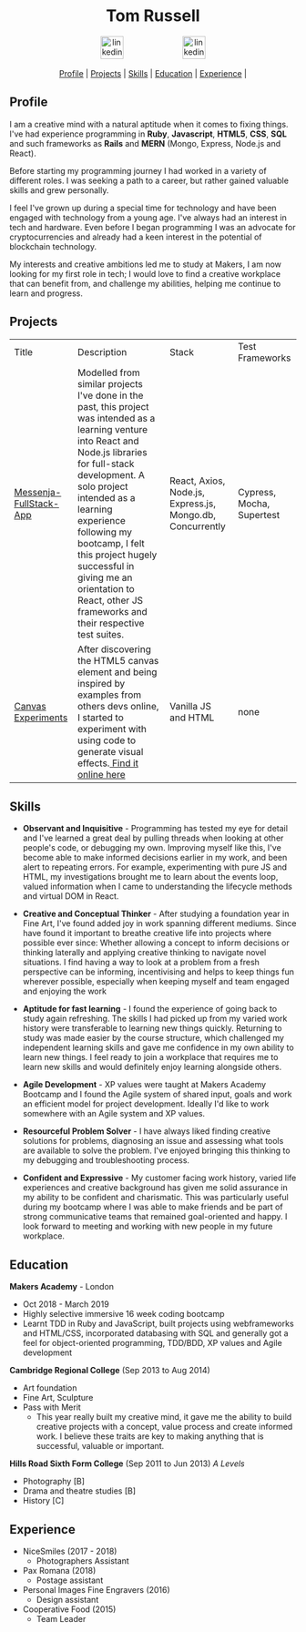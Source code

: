 


<h1 align="center"> Tom Russell </h1>
<p align="center">

<a href="https://www.linkedin.com/in/thomas-russell-5543b2188/">
<img src="https://www.iconfinder.com/data/icons/free-social-icons/67/linkedin_circle_color-512.png" alt="linkedin" hspace="50" height="40" width="40"></a>
<a href="mailto:tr115251@hotmail.co.uk">
<img src="https://img.icons8.com/metro/420/email.png" alt="linkedin" hspace="50" height="40" width="40"></a>
<!-- <a href="https://www.google.com"> -->
<!-- <img src="https://upload.wikimedia.org/wikipedia/commons/thumb/d/d9/Icon-round-Question_mark.svg/1024px-Icon-round-Question_mark.svg.png" alt="link" hspace="50" height="40" width="40"></a> -->
</p> 
<div align="center"> 
  
[Profile](#profile) | 
[Projects](#projects) | 
[Skills](#skills) | 
[Education](#education) | 
[Experience](#experience) |

</div>

<a name="profile"></a>

## Profile
I am a creative mind with a natural aptitude when it comes to fixing things.
I've had experience programming in **Ruby**, **Javascript**, **HTML5**, **CSS**, **SQL** and such frameworks as **Rails** and **MERN** (Mongo, Express, Node.js and React).

Before starting my programming journey I had worked in a variety of different roles. I was seeking a path to a career, but rather gained valuable skills and grew personally.

I feel I've grown up during a special time for technology and have been engaged with technology from a young age. I've always had an interest in tech and hardware. Even before I began programming I was an advocate for cryptocurrencies and already had a keen interest in the potential of blockchain technology. 

My interests and creative ambitions led me to study at Makers, I am now looking for my first role in tech; I would love to find a creative workplace that can benefit from, and challenge my abilities, helping me continue to learn and progress.

<a name="projects"></a>
## Projects
<table style="width:100%"> 
  <tr>
  <td> Title </td>
  <td> Description </td>  
  <td> Stack  </td>
  <td> Test Frameworks  </td>
</tr>  
<tr>  
  <td><a href='https://github.com/tomlovesgithub/Messenja-fullstack-app'>Messenja-FullStack-App</a> </td>
  <td>Modelled from similar projects I've done in the past, this project was intended as a learning venture into React and Node.js libraries for full-stack development. A solo project intended as a learning experience following my bootcamp, I felt this project hugely successful in giving me an orientation to React, other JS frameworks and their respective test suites.</td>  
  <td> React, Axios, Node.js, Express.js, Mongo.db, Concurrently </td> 
  <td>Cypress, Mocha, Supertest</td>  
</tr>  
  <td><a href='https://github.com/tomlovesgithub/canvas-experiments'>Canvas Experiments</a></td>
  <td> After discovering the HTML5 canvas element and being inspired by examples from others devs online, I started to experiment with using code to generate visual effects.<a href='http://canvas-experiments.surge.sh'> Find it online here</a></td>  
  <td> Vanilla JS and HTML </td> 
  <td> none </td>  
</tr>  
</table>

<a name="skills"></a>
## Skills

* **Observant and Inquisitive** - Programming has tested my eye for detail and I've learned a great deal by pulling threads when looking at other people's code, or debugging my own. Improving myself like this, I've become able to make informed decisions earlier in my work, and been alert to repeating errors. For example, experimenting with pure JS and HTML, my investigations brought me to learn about the events loop, valued information when I came to understanding the lifecycle methods and virtual DOM in React.

* **Creative and Conceptual Thinker** - After studying a foundation year in Fine Art, I've found added joy in work spanning different mediums. Since have found it important to breathe creative life into projects where possible ever since: Whether allowing a concept to inform decisions or thinking laterally and applying creative thinking to navigate novel situations. I find having a way to look at a problem from a fresh perspective can be informing, incentivising and helps to keep things fun wherever possible, especially when keeping myself and team engaged and enjoying the work

* **Aptitude for fast learning** - 
I found the experience of going back to study again refreshing. The skills I had picked up from 
my varied work history were transferable to learning new things quickly. Returning to study was made easier by the course structure, which challenged my independent learning skills and gave me confidence in my own ability to learn new things. I feel ready to join a workplace that requires me to learn new skills and would definitely enjoy learning alongside others.

* **Agile Development** - XP values were taught at Makers Academy Bootcamp and I found the Agile system of shared input, goals and work an efficient model for project development. Ideally I'd like to work somewhere with an Agile system and XP values.

* **Resourceful Problem Solver** -  I have always liked finding creative solutions for problems, diagnosing an issue and assessing what tools are available to solve the problem. I've enjoyed bringing this thinking to my debugging and troubleshooting process. 

* **Confident and Expressive** - My customer facing work history, varied life experiences and creative background has given me solid assurance in my ability to be confident and charismatic. This was particularly useful during my bootcamp where I was able to make friends and be part of strong communicative teams that remained goal-oriented and happy. I look forward to meeting and working with new people in my future workplace. 

<a name="education"></a>
## Education

 **Makers Academy** - London
  * Oct 2018 - March 2019
  * Highly selective immersive 16 week coding bootcamp
  * Learnt TDD in Ruby and JavaScript, built projects using webframeworks and HTML/CSS, incorporated databasing with SQL and generally got a feel for object-oriented programming, TDD/BDD, XP values and Agile development

 **Cambridge Regional College** (Sep 2013 to Aug 2014)
  * Art foundation
  * Fine Art, Sculpture
  * Pass with Merit
    * This year really built my creative mind, it gave me the ability to build creative projects with a concept, value process and create informed work. I believe these traits are key to making anything that is successful, valuable or important.

**Hills Road Sixth Form College** (Sep 2011 to Jun 2013) 
*A Levels*
  - Photography [B] 
  - Drama and theatre studies [B] 
  - History [C]
 
<a name="experience"></a>
## Experience
- NiceSmiles (2017 - 2018)
  - Photographers Assistant
- Pax Romana (2018)	
  - Postage assistant
- Personal Images Fine Engravers (2016)	
  - Design assistant
- Cooperative Food (2015)
  - Team Leader
